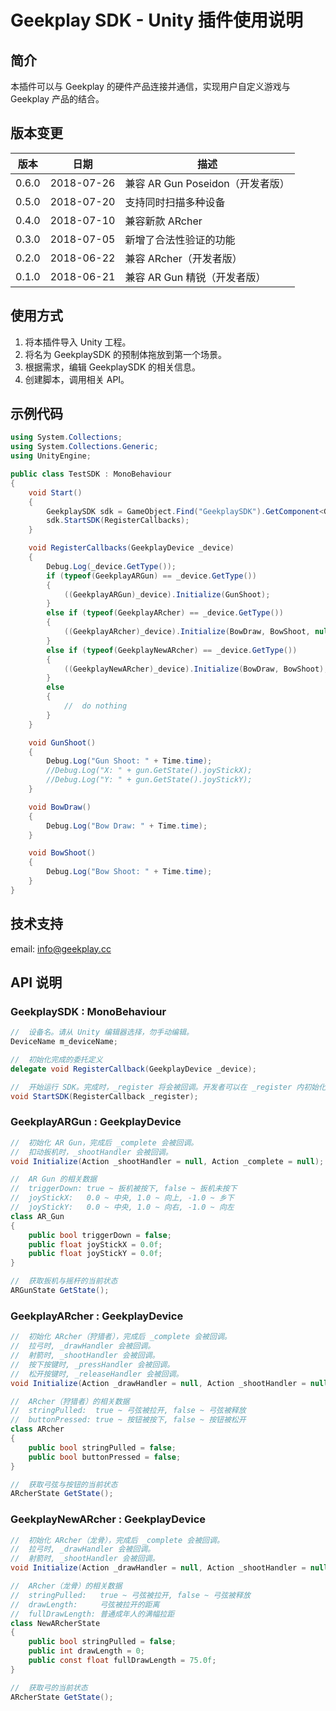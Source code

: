 # Geekplay SDK - Unity 插件使用说明

## 简介 

本插件可以与 Geekplay 的硬件产品连接并通信，实现用户自定义游戏与 Geekplay 产品的结合。

## 版本变更

| 版本  | 日期       | 描述                             |
| ----- | ---------- | -------------------------------- |
| 0.6.0 | 2018-07-26 | 兼容 AR Gun Poseidon（开发者版） |
| 0.5.0 | 2018-07-20 | 支持同时扫描多种设备             |
| 0.4.0 | 2018-07-10 | 兼容新款 ARcher                  |
| 0.3.0 | 2018-07-05 | 新增了合法性验证的功能           |
| 0.2.0 | 2018-06-22 | 兼容 ARcher（开发者版）          |
| 0.1.0 | 2018-06-21 | 兼容 AR Gun 精锐（开发者版）     |

## 使用方式

1. 将本插件导入 Unity 工程。
2. 将名为 GeekplaySDK 的预制体拖放到第一个场景。
3. 根据需求，编辑 GeekplaySDK 的相关信息。
4. 创建脚本，调用相关 API。

## 示例代码

```c#
using System.Collections;
using System.Collections.Generic;
using UnityEngine;

public class TestSDK : MonoBehaviour
{
    void Start()
    {
        GeekplaySDK sdk = GameObject.Find("GeekplaySDK").GetComponent<GeekplaySDK>();
        sdk.StartSDK(RegisterCallbacks);
    }

    void RegisterCallbacks(GeekplayDevice _device)
    {
        Debug.Log(_device.GetType());
        if (typeof(GeekplayARGun) == _device.GetType())
        {
            ((GeekplayARGun)_device).Initialize(GunShoot);
        }
        else if (typeof(GeekplayARcher) == _device.GetType())
        {
            ((GeekplayARcher)_device).Initialize(BowDraw, BowShoot, null, null);
        }
        else if (typeof(GeekplayNewARcher) == _device.GetType())
        {
            ((GeekplayNewARcher)_device).Initialize(BowDraw, BowShoot); 
        }
        else
        {
            //  do nothing
        }
    }

    void GunShoot()
    {
        Debug.Log("Gun Shoot: " + Time.time);
        //Debug.Log("X: " + gun.GetState().joyStickX);
        //Debug.Log("Y: " + gun.GetState().joyStickY);
    }

    void BowDraw()
    {
        Debug.Log("Bow Draw: " + Time.time);
    }

    void BowShoot()
    {
        Debug.Log("Bow Shoot: " + Time.time);
    }
}
```

## 技术支持

email: info@geekplay.cc

## API 说明

### GeekplaySDK : MonoBehaviour

```c#
//	设备名。请从 Unity 编辑器选择，勿手动编辑。
DeviceName m_deviceName;

//	初始化完成的委托定义
delegate void RegisterCallback(GeekplayDevice _device);

//	开始运行 SDK。完成时，_register 将会被回调。开发者可以在 _register 内初始化设备和注册设备相关的回调函数。
void StartSDK(RegisterCallback _register);
```

### GeekplayARGun : GeekplayDevice

```c#
//	初始化 AR Gun，完成后 _complete 会被回调。
//	扣动扳机时，_shootHandler 会被回调。
void Initialize(Action _shootHandler = null, Action _complete = null);

//	AR Gun 的相关数据
//	triggerDown: true ~ 扳机被按下, false ~ 扳机未按下
//	joyStickX:   0.0 ~ 中央, 1.0 ~ 向上, -1.0 ~ 乡下
//	joyStickY:   0.0 ~ 中央, 1.0 ~ 向右, -1.0 ~ 向左
class AR_Gun
{
    public bool triggerDown = false;
    public float joyStickX = 0.0f;
    public float joyStickY = 0.0f;
}

//	获取扳机与摇杆的当前状态
ARGunState GetState();
```

### GeekplayARcher : GeekplayDevice

```c#
//	初始化 ARcher（狩猎者），完成后 _complete 会被回调。
//	拉弓时, _drawHandler 会被回调。
//	射箭时, _shootHandler 会被回调。
//	按下按键时, _pressHandler 会被回调。
//	松开按键时, _releaseHandler 会被回调。
void Initialize(Action _drawHandler = null, Action _shootHandler = null, Action _pressHandler = null, Action _releaseHandler = null, Action _complete = null);

//	ARcher（狩猎者）的相关数据
//	stringPulled:  true ~ 弓弦被拉开, false ~ 弓弦被释放
//	buttonPressed: true ~ 按钮被按下, false ~ 按钮被松开
class ARcher
{
    public bool stringPulled = false;
    public bool buttonPressed = false;
}

//	获取弓弦与按钮的当前状态
ARcherState GetState();
```

### GeekplayNewARcher : GeekplayDevice

```c#
//	初始化 ARcher（龙骨），完成后 _complete 会被回调。
//	拉弓时, _drawHandler 会被回调。
//	射箭时, _shootHandler 会被回调。
void Initialize(Action _drawHandler = null, Action _shootHandler = null, Action _complete = null);

//	ARcher（龙骨）的相关数据
//	stringPulled:   true ~ 弓弦被拉开, false ~ 弓弦被释放
//	drawLength:     弓弦被拉开的距离
//	fullDrawLength: 普通成年人的满幅拉距
class NewARcherState
{
    public bool stringPulled = false;
    public int drawLength = 0;
    public const float fullDrawLength = 75.0f;
}

//	获取弓的当前状态
ARcherState GetState();
```

